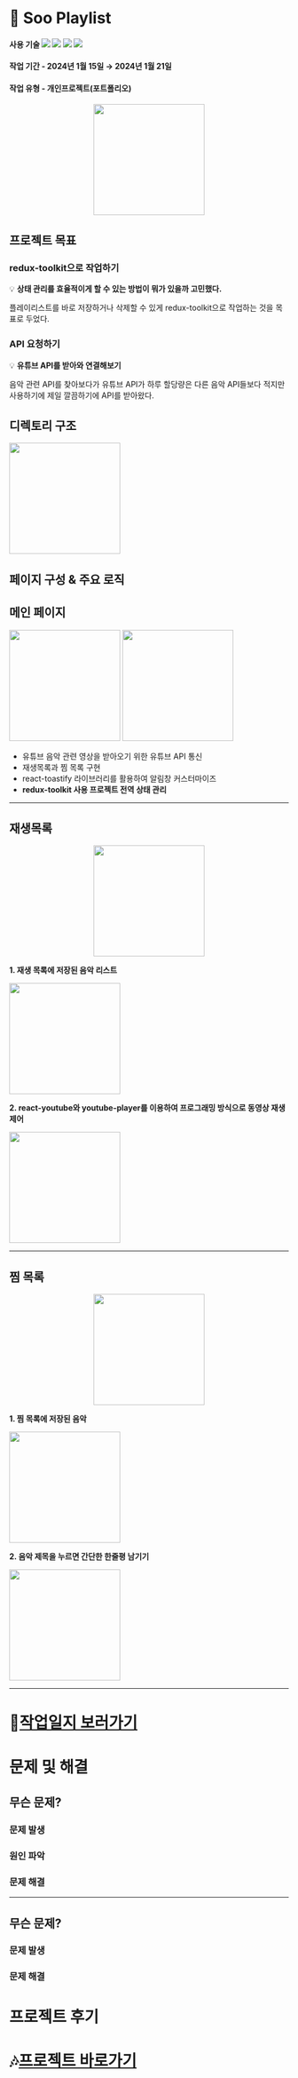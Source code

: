 # 🎵 Soo Playlist

#### 사용 기술 <img src="https://img.shields.io/badge/HTML5-E34F26?style=flat-square&logo=HTML5&logoColor=white"/> <img src="https://img.shields.io/badge/Java--Script-F7DF1E?style=flat-square&logo=JAVASCRIPT&logoColor=black"/> <img src="https://img.shields.io/badge/React-61DAFB?style=flat-square&logo=React&logoColor=black"/> <img src="https://img.shields.io/badge/Redux-764ABC?style=flat-square&logo=Redux&logoColor=white"/>
#### 작업 기간 - 2024년 1월 15일 → 2024년 1월 21일
#### 작업 유형 - 개인프로젝트(포트폴리오)
<p align="center">
  <img src="https://github.com/sslee1210/SooPlaylist/assets/142865231/b539da47-1278-4a9c-ad5a-09e012b9995b.png"  width="200" height="auto"/>
</p>


## 프로젝트 목표

### redux-toolkit으로 작업하기

💡 **상태 관리를 효율적이게 할 수 있는 방법이 뭐가 있을까 고민했다.**

플레이리스트를 바로 저장하거나 삭제할 수 있게 redux-toolkit으로 작업하는 것을 목표로 두었다.

### API 요청하기

💡 **유튜브 API를 받아와 연결해보기**

음악 관련 API를 찾아보다가 유튜브 API가 하루 할당량은 다른 음악 API들보다 적지만 사용하기에 제일 깔끔하기에 API를 받아왔다.

## 디렉토리 구조

<img src="https://github.com/sslee1210/SooPlaylist/assets/142865231/6a4616e1-79cc-4b13-ab5e-acff680f64ba.png"  width="200" height="auto"/>


## 페이지 구성 & 주요 로직

## 메인 페이지

<img src="https://github.com/sslee1210/SooPlaylist/assets/142865231/b539da47-1278-4a9c-ad5a-09e012b9995b.png"  width="200" height="auto"/>
<img src="https://github.com/sslee1210/SooPlaylist/assets/142865231/d8565bcd-fa8e-4801-972b-47e8f61f3684.png"  width="200" height="auto"/>

- 유튜브 음악 관련 영상을 받아오기 위한 유튜브 API 통신
- 재생목록과 찜 목록 구현
- react-toastify 라이브러리를 활용하여 알림창 커스터마이즈
- **redux-toolkit 사용 프로젝트 전역 상태 관리**

---


## 재생목록

<p align="center">
<img src="https://github.com/sslee1210/SooPlaylist/assets/142865231/39a3c2db-0dff-46e6-8dc3-a109bad8ead4.png"  width="200" height="auto"/>
</p>

**1. 재생 목록에 저장된 음악 리스트**

<img src="https://github.com/sslee1210/SooPlaylist/assets/142865231/e51662cd-de11-47ba-985f-b066fbe9249e.png"  width="200" height="auto"/>

**2. react-youtube와 youtube-player를 이용하여 프로그래밍 방식으로 동영상 재생 제어**

<img src="https://github.com/sslee1210/SooPlaylist/assets/142865231/b3f9db7d-c173-4f0a-a3ac-434907b47772.png"  width="200" height="auto"/>

---


## 찜 목록

<p align="center">
<img src="https://github.com/sslee1210/SooPlaylist/assets/142865231/5e22cc30-c0e1-4766-97fb-bb664cede3eb.png"  width="200" height="auto"/>
</p>

**1. 찜 목록에 저장된 음악**

<img src="https://github.com/sslee1210/SooPlaylist/assets/142865231/e7b65117-fbf1-44da-9cc9-f96be4b62327.png"  width="200" height="auto"/>

**2. 음악 제목을 누르면 간단한 한줄평 남기기**

<img src="https://github.com/sslee1210/SooPlaylist/assets/142865231/7332223a-8984-4588-9c05-0d90f64fe2fc.png"  width="200" height="auto"/>

---

# 📜[작업일지 보러가기](https://neighborly-goal-bcc.notion.site/d11289c41ca04019bf63eabcd548dbe8?v=b781ccbaad4b4c4a9fa651a96f0061c5&pvs=4/)

# 문제 및 해결
## 무슨 문제?


### 문제 발생



### 원인 파악




### 문제 해결


---

## 무슨 문제?

### 문제 발생


### 문제 해결


# 프로젝트 후기


# 🎶[프로젝트 바로가기](https://sslee1210.github.io/SooPlaylist/)
